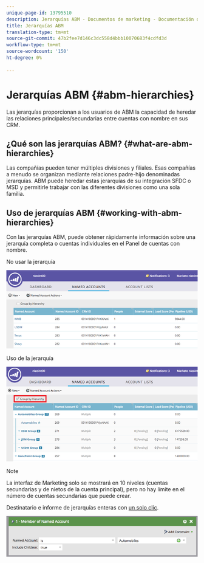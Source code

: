 ```yaml
---
unique-page-id: 13795510
description: Jerarquías ABM - Documentos de marketing - Documentación del producto
title: Jerarquías ABM
translation-type: tm+mt
source-git-commit: 47b2fee7d146c3dc558d4bbb10070683f4cdfd3d
workflow-type: tm+mt
source-wordcount: '150'
ht-degree: 0%

---
```



# Jerarquías ABM {#abm-hierarchies}

Las jerarquías proporcionan a los usuarios de ABM la capacidad de heredar las relaciones principales/secundarias entre cuentas con nombre en sus CRM.

## ¿Qué son las jerarquías ABM? {#what-are-abm-hierarchies}

Las compañías pueden tener múltiples divisiones y filiales. Esas compañías a menudo se organizan mediante relaciones padre-hijo denominadas jerarquías. ABM puede heredar estas jerarquías de su integración SFDC o MSD y permitirle trabajar con las diferentes divisiones como una sola familia.

## Uso de jerarquías ABM {#working-with-abm-hierarchies}

Con las jerarquías ABM, puede obtener rápidamente información sobre una jerarquía completa o cuentas individuales en el Panel de cuentas con nombre.

No usar la jerarquía

![](assets/before.png)

Uso de la jerarquía

![](assets/after.png)

>[!NOTE]
>
>La interfaz de Marketing solo se mostrará en 10 niveles (cuentas secundarias y de nietos de la cuenta principal), pero no hay límite en el número de cuentas secundarias que puede crear.

Destinatario e informe de jerarquías enteras con [un solo clic](http://docs.marketo.com/display/DOCS/Account+Filters#AccountFilters-MemberofNamedAccount).

![](assets/member.png)

